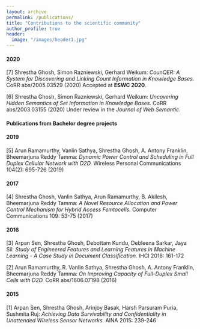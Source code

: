 ```yaml
---
layout: archive
permalink: /publications/
title: "Contributions to the scientific community"
author_profile: true
header:
  image: "/images/header1.jpg"
---
```


#### 2020

[7] Shrestha Ghosh, Simon Razniewski, Gerhard Weikum:
	*CounQER: A System for Discovering and Linking Count Information in Knowledge Bases.* CoRR abs/2005.03529 (2020)
	Accepted at **ESWC 2020**.

[6] Shrestha Ghosh, Simon Razniewski, Gerhard Weikum:
	*Uncovering Hidden Semantics of Set Information in Knowledge Bases.* CoRR abs/2003.03155 (2020)
	Under review in the *Journal of Web Semantic*.

#### Publications from Bachelor degree projects

#### 2019

[5] Arun Ramamurthy, Vanlin Sathya, Shrestha Ghosh, A. Antony Franklin, Bheemarjuna Reddy Tamma:
	*Dynamic Power Control and Scheduling in Full Duplex Cellular Network with D2D.* Wireless Personal Communications 104(2): 695-726 (2019)

#### 2017

[4] Shrestha Ghosh, Vanlin Sathya, Arun Ramamurthy, B. Akilesh, Bheemarjuna Reddy Tamma:
	*A Novel Resource Allocation and Power Control Mechanism for Hybrid Access Femtocells.* Computer Communications 109: 53-75 (2017)

#### 2016

[3] Arpan Sen, Shrestha Ghosh, Debottam Kundu, Debleena Sarkar, Jaya Sil:
	*Study of Engineered Features and Learning Features in Machine Learning - A Case Study in Document Classification.* IHCI 2016: 161-172

[2] Arun Ramamurthy, R. Vanlin Sathya, Shrestha Ghosh, A. Antony Franklin, Bheemarjuna Reddy Tamma:
	*On Improving Capacity of Full-Duplex Small Cells with D2D.* CoRR abs/1606.07198 (2016)

#### 2015

[1] Arpan Sen, Shrestha Ghosh, Arinjoy Basak, Harsh Parsuram Puria, Sushmita Ruj: 
	*Achieving Data Survivability and Confidentiality in Unattended Wireless Sensor Networks.* AINA 2015: 239-246